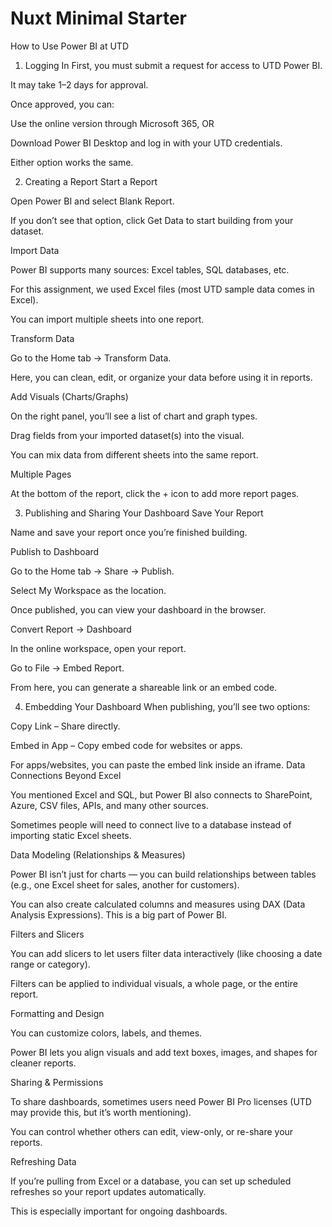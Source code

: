# Nuxt Minimal Starter
How to Use Power BI at UTD
1. Logging In
First, you must submit a request for access to UTD Power BI.


It may take 1–2 days for approval.


Once approved, you can:


Use the online version through Microsoft 365, OR


Download Power BI Desktop and log in with your UTD credentials.


Either option works the same.

2. Creating a Report
Start a Report


Open Power BI and select Blank Report.


If you don’t see that option, click Get Data to start building from your dataset.


Import Data


Power BI supports many sources: Excel tables, SQL databases, etc.


For this assignment, we used Excel files (most UTD sample data comes in Excel).


You can import multiple sheets into one report.


Transform Data


Go to the Home tab → Transform Data.


Here, you can clean, edit, or organize your data before using it in reports.


Add Visuals (Charts/Graphs)


On the right panel, you’ll see a list of chart and graph types.


Drag fields from your imported dataset(s) into the visual.


You can mix data from different sheets into the same report.


Multiple Pages


At the bottom of the report, click the + icon to add more report pages.



3. Publishing and Sharing Your Dashboard
Save Your Report


Name and save your report once you’re finished building.


Publish to Dashboard


Go to the Home tab → Share → Publish.


Select My Workspace as the location.


Once published, you can view your dashboard in the browser.


Convert Report → Dashboard


In the online workspace, open your report.


Go to File → Embed Report.


From here, you can generate a shareable link or an embed code.



4. Embedding Your Dashboard
When publishing, you’ll see two options:


Copy Link – Share directly.


Embed in App – Copy embed code for websites or apps.


For apps/websites, you can paste the embed link inside an iframe. 
Data Connections Beyond Excel


You mentioned Excel and SQL, but Power BI also connects to SharePoint, Azure, CSV files, APIs, and many other sources.


Sometimes people will need to connect live to a database instead of importing static Excel sheets.


Data Modeling (Relationships & Measures)


Power BI isn’t just for charts — you can build relationships between tables (e.g., one Excel sheet for sales, another for customers).


You can also create calculated columns and measures using DAX (Data Analysis Expressions). This is a big part of Power BI.


Filters and Slicers


You can add slicers to let users filter data interactively (like choosing a date range or category).


Filters can be applied to individual visuals, a whole page, or the entire report.


Formatting and Design


You can customize colors, labels, and themes.


Power BI lets you align visuals and add text boxes, images, and shapes for cleaner reports.


Sharing & Permissions


To share dashboards, sometimes users need Power BI Pro licenses (UTD may provide this, but it’s worth mentioning).


You can control whether others can edit, view-only, or re-share your reports.


Refreshing Data


If you’re pulling from Excel or a database, you can set up scheduled refreshes so your report updates automatically.


This is especially important for ongoing dashboards.
